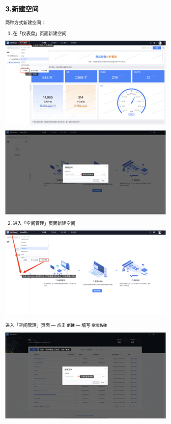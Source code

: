 ## 3.新建空间

两种方式新建空间：

1. 在「仪表盘」页面新建空间

![Create-space](media/Create-space.png)



![Create-space-information](media/Create-space-information.png)

2. 进入「空间管理」页面新建空间 

![Create-space2](media/Create-space2.png)

进入「空间管理」页面  — 点击 **`新建`** — 填写 **`空间名称`**

![Create-space4](media/Create-space4.png)

